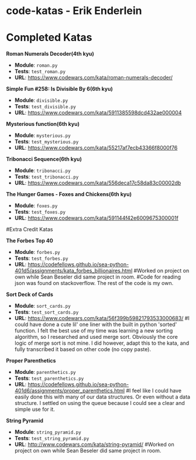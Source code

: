 # code-katas - Erik Enderlein

# Completed Katas

**Roman Numerals Decoder(4th kyu)**

- **Module**: `roman.py`
- **Tests**: `test_roman.py`
- **URL**: https://www.codewars.com/kata/roman-numerals-decoder/

**Simple Fun #258: Is Divisible By 6(6th kyu)**

- **Module**: `divisible.py`
- **Tests**: `test_divisible.py`
- **URL**: https://www.codewars.com/kata/5911385598dcd432ae000004

**Mysterious function(6th kyu)**

- **Module**: `mysterious.py`
- **Tests**: `test_mysterious.py`
- **URL**: https://www.codewars.com/kata/55217af7ecb43366f8000f76

**Tribonacci Sequence(6th kyu)**

- **Module**: `tribonacci.py`
- **Tests**: `test_tribonacci.py`
- **URL**: https://www.codewars.com/kata/556deca17c58da83c00002db

**The Hunger Games - Foxes and Chickens(6th kyu)**

- **Module**: `foxes.py`
- **Tests**: `test_foxes.py`
- **URL**: https://www.codewars.com/kata/591144f42e6009675300001f


#Extra Credit Katas

**The Forbes Top 40**

- **Module**: `forbes.py`
- **Tests**: `test_forbes.py`
- **URL**: https://codefellows.github.io/sea-python-401d5/assignments/kata_forbes_billionaires.html
    #Worked on project on own while Sean Beseler did same project in room. 
    #Code for reading json was found on stackoverflow. The rest of the code is my own.

**Sort Deck of Cards**

- **Module**: `sort_cards.py`
- **Tests**: `test_sort_cards.py`
- **URL**: https://www.codewars.com/kata/56f399b59821793533000683/
    #I could have done a cute lil' one liner with the built in python 'sorted' function. I felt the best use of my time was learning a new sorting algorithm, so I researched and used merge sort. Obviously the core logic of merge sort is not mine. I did however, adapt this to the kata, and fully transcribed it based on other code (no copy paste).

**Proper Parenthetics**

- **Module**: `parenthetics.py`
- **Tests**: `test_parenthetics.py`
- **URL**: https://codefellows.github.io/sea-python-401d6/assignments/proper_parenthetics.html
    #I feel like I could have easily done this with many of our data structures. Or even without a data structure. I settled on using the queue because I could see a clear and simple use for it.

**String Pyramid**

- **Module**: `string_pyramid.py`
- **Tests**: `test_string_pyramid.py`
- **URL**: http://www.codewars.com/kata/string-pyramid/
    #Worked on project on own while Sean Beseler did same project in room. 

